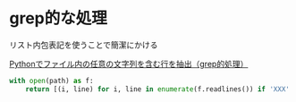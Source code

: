 # grep的な処理

リスト内包表記を使うことで簡潔にかける


[Pythonでファイル内の任意の文字列を含む行を抽出（grep的処理）](https://note.nkmk.me/python-grep-like/)

```python
with open(path) as f:
    return [(i, line) for i, line in enumerate(f.readlines()) if 'XXX' in line]
```

